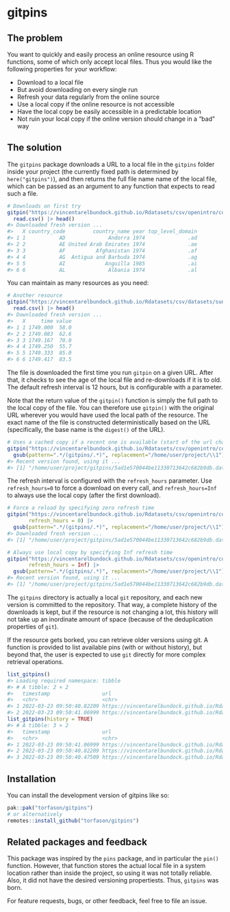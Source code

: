 
<!-- README.md is generated from README.Rmd. Please edit that file -->

# gitpins

<!-- badges: start -->
<!-- badges: end -->

## The problem

You want to quickly and easily process an online resource using R
functions, some of which only accept local files. Thus you would like
the following properties for your workflow:

-   Download to a local file
-   But avoid downloading on every single run
-   Refresh your data regularly from the online source
-   Use a local copy if the online resource is not accessible
-   Have the local copy be easily accessible in a predictable location
-   Not ruin your local copy if the online version should change in a
    “bad” way

## The solution

The `gitpins` package downloads a URL to a local file in the `gitpins`
folder inside your project (the currently fixed path is determined by
`here("gitpins")`), and then returns the full file name name of the
local file, which can be passed as an argument to any function that
expects to read such a file.

``` r
# Downloads on first try
gitpin("https://vincentarelbundock.github.io/Rdatasets/csv/openintro/country_iso.csv") |> 
  read.csv() |> head()
#> Downloaded fresh version ...
#>   X country_code         country_name year top_level_domain
#> 1 1           AD              Andorra 1974              .ad
#> 2 2           AE United Arab Emirates 1974              .ae
#> 3 3           AF          Afghanistan 1974              .af
#> 4 4           AG  Antigua and Barbuda 1974              .ag
#> 5 5           AI             Anguilla 1985              .ai
#> 6 6           AL              Albania 1974              .al
```

You can maintain as many resources as you need:

``` r
# Another resource
gitpin("https://vincentarelbundock.github.io/Rdatasets/csv/datasets/sunspot.month.csv") |> 
  read.csv() |> head()
#> Downloaded fresh version ...
#>   X     time value
#> 1 1 1749.000  58.0
#> 2 2 1749.083  62.6
#> 3 3 1749.167  70.0
#> 4 4 1749.250  55.7
#> 5 5 1749.333  85.0
#> 6 6 1749.417  83.5
```

The file is downloaded the first time you run `gitpin` on a given URL.
After that, it checks to see the age of the local file and re-downloads
if it is to old. The default refresh interval is 12 hours, but is
configurable with a parameter.

Note that the return value of the `gitpin()` function is simply the full
path to the local copy of the file. You can therefore use `gitpin()`
with the original URL wherever you would have used the local path of the
resource. The exact name of the file is constructed deterministically
based on the URL (specifically, the base name is the `digest()` of the
URL).

``` r
# Uses a cached copy if a recent one is available (start of the url changed for privacy)
gitpin("https://vincentarelbundock.github.io/Rdatasets/csv/openintro/country_iso.csv") |>
  gsub(pattern=".*/(gitpins/.*)", replacement="/home/user/project/\\1")
#> Recent version found, using it ...
#> [1] "/home/user/project/gitpins/5ad1e570044be11330713642c682b9db.data"
```

The refresh interval is configured with the `refresh_hours` parameter.
Use `refresh_hours=0` to force a download on every call, and
`refresh_hours=Inf` to always use the local copy (after the first
download).

``` r
# Force a reload by specifying zero refresh time
gitpin("https://vincentarelbundock.github.io/Rdatasets/csv/openintro/country_iso.csv",
       refresh_hours = 0) |>
  gsub(pattern=".*/(gitpins/.*)", replacement="/home/user/project/\\1")
#> Downloaded fresh version ...
#> [1] "/home/user/project/gitpins/5ad1e570044be11330713642c682b9db.data"

# Always use local copy by specifying Inf refresh time
gitpin("https://vincentarelbundock.github.io/Rdatasets/csv/openintro/country_iso.csv",
       refresh_hours = Inf) |>
  gsub(pattern=".*/(gitpins/.*)", replacement="/home/user/project/\\1")
#> Recent version found, using it ...
#> [1] "/home/user/project/gitpins/5ad1e570044be11330713642c682b9db.data"
```

The `gitpins` directory is actually a local `git` repository, and each
new version is committed to the repository. That way, a complete history
of the downloads is kept, but if the resource is not changing a lot,
this history will not take up an inordinate amount of space (because of
the deduplication properties of `git`).

If the resource gets borked, you can retrieve older versions using git.
A function is provided to list available pins (with or without history),
but beyond that, the user is expected to use `git` directly for more
complex retrieval operations.

``` r
list_gitpins()
#> Loading required namespace: tibble
#> # A tibble: 2 × 2
#>   timestamp                 url                                                 
#>   <chr>                     <chr>                                               
#> 1 2022-03-23 09:50:40.82209 https://vincentarelbundock.github.io/Rdatasets/csv/openintro/country_iso.csv
#> 2 2022-03-23 09:50:41.06999 https://vincentarelbundock.github.io/Rdatasets/csv/openintro/country_iso.csv
list_gitpins(history = TRUE)
#> # A tibble: 3 × 2
#>   timestamp                 url                                                 
#>   <chr>                     <chr>                                               
#> 1 2022-03-23 09:50:41.06999 https://vincentarelbundock.github.io/Rdatasets/csv/openintro/country_iso.csv
#> 2 2022-03-23 09:50:40.82209 https://vincentarelbundock.github.io/Rdatasets/csv/datasets/sunspot.month.csv
#> 3 2022-03-23 09:50:40.47509 https://vincentarelbundock.github.io/Rdatasets/csv/openintro/country_iso.csv
```

## Installation

You can install the development version of gitpins like so:

``` r
pak::pak("torfason/gitpins")
# or alternatively
remotes::install_github("torfason/gitpins")
```

## Related packages and feedback

This package was inspired by the `pins` package, and in particular the
`pin()` function. However, that function stores the actual local file in
a system location rather than inside the project, so using it was not
totally reliable. Also, it did not have the desired versioning
propertiests. Thus, `gitpins` was born.

For feature requests, bugs, or other feedback, feel free to file an
issue.
